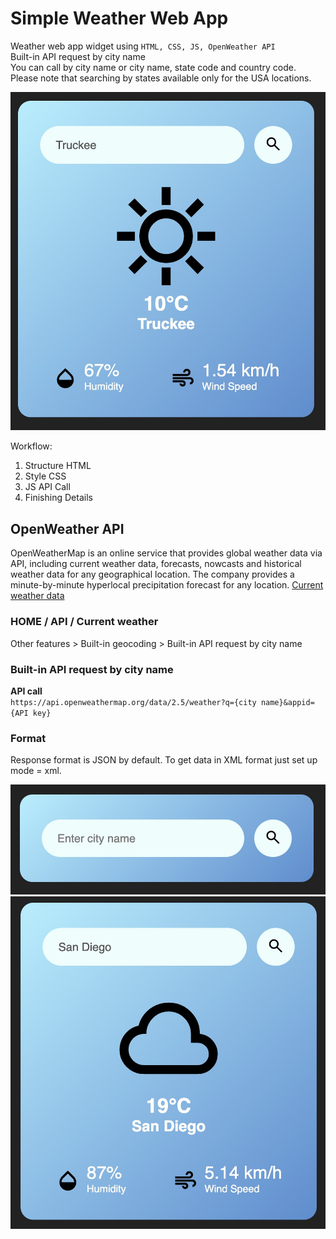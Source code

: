 # Simple Weather Web App
Weather web app widget using `HTML, CSS, JS, OpenWeather API`  
Built-in API request by city name  
You can call by city name or city name, state code and country code. Please note that searching by states available only for the USA locations.

![searchSD](images/search2.jpg)

Workflow:
1. Structure HTML
2. Style CSS
3. JS API Call
4. Finishing Details

## OpenWeather API
OpenWeatherMap is an online service that provides global weather data via API, including current weather data, forecasts, nowcasts and historical weather data for any geographical location. The company provides a minute-by-minute hyperlocal precipitation forecast for any location.
[Current weather data](https://openweathermap.org/current#name)

### HOME / API / Current weather
Other features
    > Built-in geocoding
        > Built-in API request by city name

### Built-in API request by city name
**API call**  
`https://api.openweathermap.org/data/2.5/weather?q={city name}&appid={API key}`

### Format
Response format is JSON by default. To get data in XML format just set up  
mode = xml.

![init](images/init.jpg)
![searchBako](images/search1.jpg)
